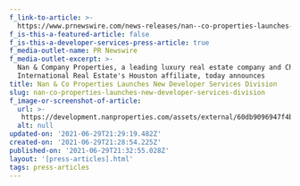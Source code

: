 ```yaml
---
f_link-to-article: >-
  https://www.prnewswire.com/news-releases/nan--co-properties-launches-new-developer-services-division-301146740.html
f_is-this-a-featured-article: false
f_is-this-a-developer-services-press-article: true
f_media-outlet-name: PR Newswire
f_media-outlet-excerpt: >-
  Nan & Company Properties, a leading luxury real estate company and Christie's
  International Real Estate's Houston affiliate, today announces
title: Nan & Co Properties Launches New Developer Services Division
slug: nan-co-properties-launches-new-developer-services-division
f_image-or-screenshot-of-article:
  url: >-
   https://development.nanproperties.com/assets/external/60db9096947f4ba59e81a6f0_content_screen_shot_2020-11-12_at_12.31.30_AM.png
  alt: null
updated-on: '2021-06-29T21:29:19.482Z'
created-on: '2021-06-29T21:28:54.225Z'
published-on: '2021-06-29T21:32:55.028Z'
layout: '[press-articles].html'
tags: press-articles
---
```



